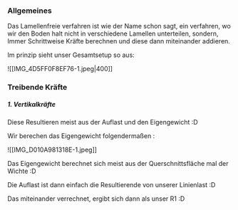 ### Allgemeines
Das Lamellenfreie verfahren ist wie der Name schon sagt, ein verfahren, wo wir den Boden halt nicht in verschiedene Lamellen unterteilen, sondern, Immer Schrittweise Kräfte berechnen und diese dann miteinander addieren.

Im prinzip sieht unser Gesamtsetup so aus:

![[IMG_4D5FF0F8EF76-1.jpeg|400]]

### Treibende Kräfte
##### 1. Vertikalkräfte 

Diese Resultieren meist aus der Auflast und den Eigengewicht :D 

Wir berechen das Eigengewicht folgendermaßen :

![[IMG_D010A981318E-1.jpeg]]

Das Eigengewicht berechnet sich meist aus der Querschnittsfläche mal der Wichte :D 

Die Auflast ist dann einfach die Resultierende von unserer Linienlast :D

Das miteinander verrechnet, ergibt sich dann als unser R1 :D



